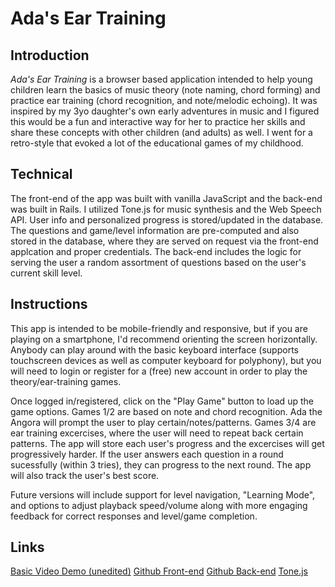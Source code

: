 # Ada's Ear Training

## Introduction

*Ada's Ear Training* is a browser based application intended to help young children learn the basics of music theory (note naming, chord forming) and practice ear training (chord recognition, and note/melodic echoing).  It was inspired by my 3yo daughter's own early adventures in music and I figured this would be a fun and interactive way for her to practice her skills and share these concepts with other children (and adults) as well.  I went for a retro-style that evoked a lot of the educational games of my childhood.

## Technical

The front-end of the app was built with vanilla JavaScript and the back-end was built in Rails.  I utilized Tone.js for music synthesis and the Web Speech API.  User info and personalized progress is stored/updated in the database.  The questions and game/level information are pre-computed and also stored in the database, where they are served on request via the front-end applcation and proper credentials.  The back-end includes the logic for serving the user a random assortment of questions based on the user's current skill level.

## Instructions

This app is intended to be mobile-friendly and responsive, but if you are playing on a smartphone, I'd recommend orienting the screen horizontally.  Anybody can play around with the basic keyboard interface (supports touchscreen devices as well as computer keyboard for polyphony), but you will need to login or register for a (free) new account in order to play the theory/ear-training games.

Once logged in/registered, click on the "Play Game" button to load up the game options.  Games 1/2 are based on note and chord recognition.  Ada the Angora will prompt the user to play certain/notes/patterns.  Games 3/4 are ear training excercises, where the user will need to repeat back certain patterns.  The app will store each user's progress and the excercises will get progressively harder.  If the user answers each question in a round sucessfully (within 3 tries), they can progress to the next round.  The app will also track the user's best score.

Future versions will include support for level navigation, "Learning Mode", and options to adjust playback speed/volume along with more engaging feedback for correct responses and level/game completion.


## Links

[Basic Video Demo (unedited)](https://www.youtube.com/watch?v=mFPc6h8DE2k&feature=youtu.be)
[Github Front-end](https://github.com/edensongjbs/rainbow-piano-ear-training-frontend)
[Github Back-end](https://github.com/edensongjbs/rainbow-piano-ear-training-api)
[Tone.js](https://tonejs.github.io/)